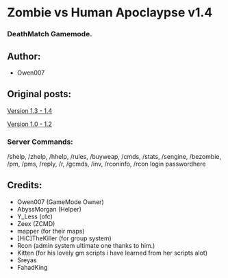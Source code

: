 ﻿# Zombie vs Human Apoclaypse v1.4
### DeathMatch Gamemode.


## Author:
- Owen007


## Original posts:
[Version 1.3 - 1.4](http://forum.sa-mp.com/showthread.php?p=3727650)

[Version 1.0 - 1.2](http://forum.sa-mp.com/showthread.php?t=609851)


### Server Commands:
/shelp, /zhelp, /hhelp, /rules, /buyweap, /cmds, /stats, /sengine, /bezombie,
/pm, /pms, /reply, /r, /gcmds, /inv, /rconinfo, /rcon login passwordhere


## Credits:
- Owen007 (GameMode Owner)
- AbyssMorgan (Helper)
- Y_Less (ofc)
- Zeex (ZCMD)
- mapper (for their maps)
- [HiC]TheKiller (for group system)
- Rcon (admin system ultimate one thanks to him.)
- Kitten (for his lovely gm scripts i have learned from her scripts alot)
- Sreyas
- FahadKing
